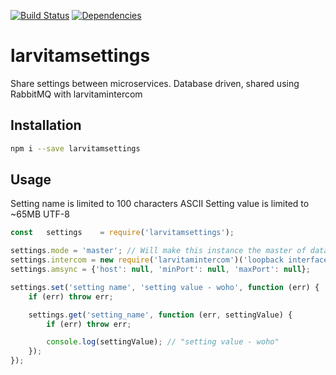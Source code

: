 [![Build Status](https://travis-ci.org/larvit/larvitamsettings.svg?branch=master)](https://travis-ci.org/larvit/larvitamsettings) [![Dependencies](https://david-dm.org/larvit/larvitamsettings.svg)](https://david-dm.org/larvit/larvitamsettings.svg)

# larvitamsettings

Share settings between microservices. Database driven, shared using RabbitMQ with larvitamintercom

## Installation

```bash
npm i --save larvitamsettings
```

## Usage

Setting name is limited to 100 characters ASCII
Setting value is limited to ~65MB UTF-8

```javascript
const	settings	= require('larvitamsettings');

settings.mode = 'master'; // Will make this instance the master of data, all other connected instances should be "slave" (default)
settings.intercom = new require('larvitamintercom')('loopback interface');
settings.amsync = {'host': null, 'minPort': null, 'maxPort': null};

settings.set('setting name', 'setting value - woho', function (err) {
	if (err) throw err;

	settings.get('setting_name', function (err, settingValue) {
		if (err) throw err;

		console.log(settingValue); // "setting value - woho"
	});
});
```
